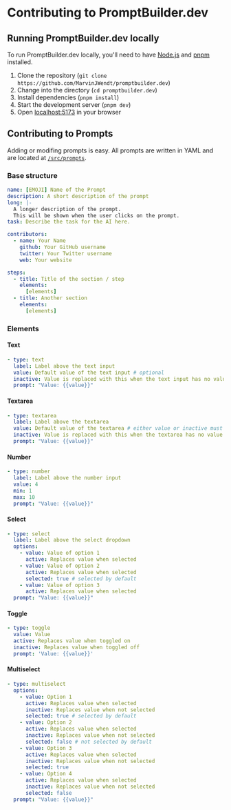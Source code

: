 # Contributing to PromptBuilder.dev

## Running PromptBuilder.dev locally

To run PromptBuilder.dev locally, you'll need to have [Node.js](https://nodejs.org/en/) and [pnpm](https://pnpm.io/)
installed.

1. Clone the repository (`git clone https://github.com/MarvinJWendt/promptbuilder.dev`)
2. Change into the directory (`cd promptbuilder.dev`)
3. Install dependencies (`pnpm install`)
4. Start the development server (`pnpm dev`)
5. Open [localhost:5173](http://localhost:5173) in your browser

## Contributing to Prompts

Adding or modifing prompts is easy. All prompts are written in YAML and are located at [`/src/prompts`](https://github.com/MarvinJWendt/promptbuilder.dev/tree/main/src/prompts).

### Base structure

```yaml
name: [EMOJI] Name of the Prompt
description: A short description of the prompt
long: |-
  A longer description of the prompt.
  This will be shown when the user clicks on the prompt.
task: Describe the task for the AI here.

contributors:
  - name: Your Name
    github: Your GitHub username
    twitter: Your Twitter username
    web: Your website

steps:
  - title: Title of the section / step
    elements:
      [elements]
  - title: Another section
    elements:
      [elements]
```

### Elements

#### Text

```yaml
- type: text
  label: Label above the text input
  value: Default value of the text input # optional
  inactive: Value is replaced with this when the text input has no value # either value or inactive must be set
  prompt: "Value: {{value}}"
```

#### Textarea

```yaml
- type: textarea
  label: Label above the textarea
  value: Default value of the textarea # either value or inactive must be set
  inactive: Value is replaced with this when the textarea has no value # either value or inactive must be set
  prompt: "Value: {{value}}"
```

#### Number

```yaml
- type: number
  label: Label above the number input
  value: 4
  min: 1
  max: 10
  prompt: "Value: {{value}}"
```

#### Select

```yaml
- type: select
  label: Label above the select dropdown
  options:
    - value: Value of option 1
      active: Replaces value when selected
    - value: Value of option 2
      active: Replaces value when selected
      selected: true # selected by default
    - value: Value of option 3
      active: Replaces value when selected
  prompt: "Value: {{value}}"
```

#### Toggle

```yaml
- type: toggle
  value: Value
  active: Replaces value when toggled on
  inactive: Replaces value when toggled off
  prompt: 'Value: {{value}}'
```

#### Multiselect

```yaml
- type: multiselect
  options:
    - value: Option 1
      active: Replaces value when selected
      inactive: Replaces value when not selected
      selected: true # selected by default
    - value: Option 2
      active: Replaces value when selected
      inactive: Replaces value when not selected
      selected: false # not selected by default
    - value: Option 3
      active: Replaces value when selected
      inactive: Replaces value when not selected
      selected: true
    - value: Option 4
      active: Replaces value when selected
      inactive: Replaces value when not selected
      selected: false
  prompt: "Value: {{value}}"
```
